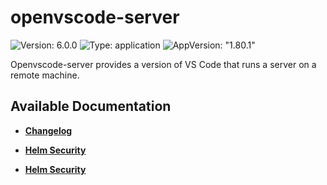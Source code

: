 # openvscode-server

![Version: 6.0.0](https://img.shields.io/badge/Version-6.0.0-informational?style=flat-square) ![Type: application](https://img.shields.io/badge/Type-application-informational?style=flat-square) ![AppVersion: "1.80.1"](https://img.shields.io/badge/AppVersion-"1.80.1"-informational?style=flat-square)

Openvscode-server provides a version of VS Code that runs a server on a remote machine.

## Available Documentation

- [**Changelog**](CHANGELOG)

- [**Helm Security**](container-security)

- [**Helm Security**](helm-security)

